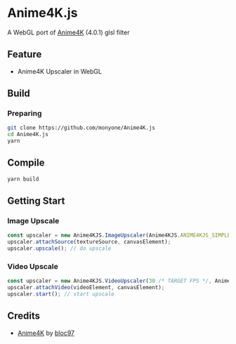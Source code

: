 # Anime4K.js

A WebGL port of [Anime4K](https://github.com/bloc97/Anime4K) (4.0.1) glsl filter

## Feature

* Anime4K Upscaler in WebGL

## Build
### Preparing

```sh
git clone https://github.com/monyone/Anime4K.js
cd Anime4K.js
yarn
```

## Compile

```sh
yarn build
```

## Getting Start

### Image Upscale

```javascript
const upscaler = new Anime4KJS.ImageUpscaler(Anime4KJS.ANIME4KJS_SIMPLE_M_2X /* PROFILE */);
upscaler.attachSource(textureSource, canvasElement);
upscaler.upscale(); // do upscale
```

### Video Upscale

```javascript
const upscaler = new Anime4KJS.VideoUpscaler(30 /* TARGET FPS */, Anime4KJS.ANIME4KJS_SIMPLE_M_2X /* PROFILE */);
upscaler.attachVideo(videoElement, canvasElement);
upscaler.start(); // start upscale
```

## Credits

* [Anime4K](https://github.com/bloc97/Anime4K) by [bloc97](https://github.com/bloc97)
